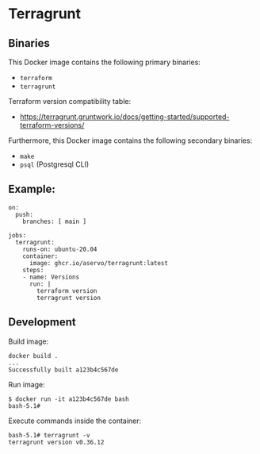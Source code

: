 Terragrunt
==========

## Binaries

This Docker image contains the following primary binaries:

* `terraform`
* `terragrunt`

Terraform version compatibility table:

* https://terragrunt.gruntwork.io/docs/getting-started/supported-terraform-versions/

Furthermore, this Docker image contains the following secondary binaries:

* `make`
* `psql` (Postgresql CLI)

## Example:

```
on:
  push:
    branches: [ main ]

jobs:
  terragrunt:
    runs-on: ubuntu-20.04
    container:
      image: ghcr.io/aservo/terragrunt:latest
    steps:
    - name: Versions
      run: | 
        terraform version
        terragrunt version
```

## Development

Build image:

```
docker build .
...
Successfully built a123b4c567de 
```

Run image:

```
$ docker run -it a123b4c567de bash
bash-5.1#
```

Execute commands inside the container:

```
bash-5.1# terragrunt -v
terragrunt version v0.36.12
```
